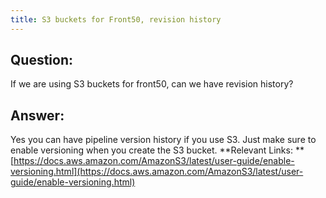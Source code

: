 ```yaml
---
title: S3 buckets for Front50, revision history
---
```



## Question:
If we are using S3 buckets for front50, can we have revision history?

## Answer:
Yes you can have pipeline version history if you use S3. Just make sure to enable versioning when you create the S3 bucket.
**Relevant Links: **[https://docs.aws.amazon.com/AmazonS3/latest/user-guide/enable-versioning.html](https://docs.aws.amazon.com/AmazonS3/latest/user-guide/enable-versioning.html)

